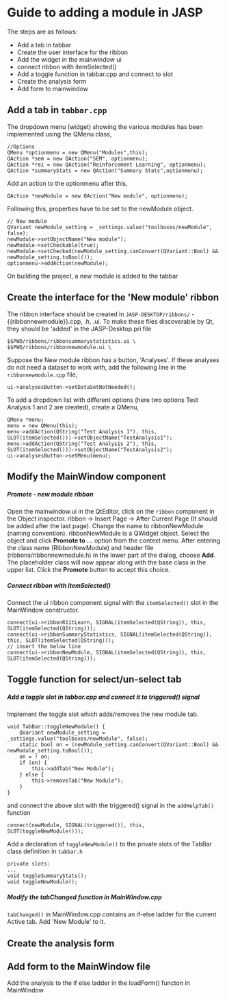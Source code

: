 
Guide to adding a module in JASP
=======================

The steps are as follows:

 - Add a tab in tabbar
 - Create the user interface for the ribbon
 - Add the widget in the mainwindow ui
 - connect ribbon with itemSelected()
 - Add a toggle function in tabbar.cpp and connect to slot
 - Create the analysis form
 - Add form to mainwindow

Add a tab in `tabbar.cpp`
------------------
The dropdown menu (widget) showing the various modules has been implemented using the QMenu class,

    //Options
    QMenu *optionmenu = new QMenu("Modules",this);
    QAction *sem = new QAction("SEM", optionmenu);
    QAction *rei = new QAction("Reinforcement Learning", optionmenu);
    QAction *summaryStats = new QAction("Summary Stats",optionmenu);

Add an action to the optionmenu after this,

    QAction *newModule = new QAction("New module", optionmenu);

Following this, properties have to be set to the newModule object.

    // New module
    QVariant newModule_setting = _settings.value("toolboxes/newModule", false);
    newModule->setObjectName("New module");
    newModule->setCheckable(true);
    newModule->setChecked(newModule_setting.canConvert(QVariant::Bool) && newModule_setting.toBool());
    optionmenu->addAction(newModule);

On building the project, a new module is added to the tabbar

Create the interface for the 'New module' ribbon
---------------------------------------
The ribbon interface should be created in `JASP-DESKTOP/ribbons/` - {{ribbonnewmodule}}.cpp, .h, .ui. To make these files discoverable by Qt, they should be 'added' in the JASP-Desktop.pri file

    $$PWD/ribbons/ribbonsummarystatistics.ui \
    $$PWD/ribbons/ribbonnewmodule.ui \

Suppose the New module ribbon has a button, 'Analyses'. If these analyses do not need a dataset to work with, add the following line in the `ribbonnewmodule.cpp` file,

	ui->analysesButton->setDataSetNotNeeded();

To add a dropdown list with different options (here two options Test Analysis 1 and 2 are created), create a QMenu,

    QMenu *menu;
    menu = new QMenu(this);
    menu->addAction(QString("Test Analysis 1"), this, SLOT(itemSelected()))->setObjectName("TestAnalysis1");
    menu->addAction(QString("Test Analysis 2"), this, SLOT(itemSelected()))->setObjectName("TestAnalysis2");
    ui->analysesButton->setMenu(menu);

Modify the MainWindow component
-----------------------------------
##### Promote - new module ribbon
Open the mainwindow.ui in the QtEditor, click on the `ribbon` component in the Object inspector. ribbon -> Insert Page -> After Current Page (It should be added after the last page). Change the name to ribbonNewModule (naming convention). ribbonNewModule is a QWidget object. Select the object and click **Promote to ...** option from the context menu. After entering the class name (RibbonNewModule) and header file (ribbons/ribbonnewmodule.h) in the lower part of the dialog, choose **Add**. The placeholder class will now appear along with the base class in the upper list. Click the **Promote** button to accept this choice.

##### Connect ribbon with itemSelected()

Connect the ui ribbon component signal with the `itemSelected()` slot in the MainWindow constructor.

	connect(ui->ribbonR11tLearn, SIGNAL(itemSelected(QString)), this, SLOT(itemSelected(QString)));
	connect(ui->ribbonSummaryStatistics, SIGNAL(itemSelected(QString)), this, SLOT(itemSelected(QString)));
	// insert the below line
    connect(ui->ribbonNewModule, SIGNAL(itemSelected(QString)), this, SLOT(itemSelected(QString)));

Toggle function for select/un-select tab
-------------------

##### Add a toggle slot in tabbar.cpp and connect it to triggered() signal

Implement the toggle slot which adds/removes the new module tab.

    void TabBar::toggleNewModule() {
    	QVariant newModule_setting = _settings.value("toolboxes/newModule", false);
    	static bool on = (newModule_setting.canConvert(QVariant::Bool) && newModule_setting.toBool());
    	on = ! on;
        if (on) {
    		this->addTab("New Module");
        } else {
    		this->removeTab("New Module");
        }
    }

and connect the above slot with the triggered() signal in the `addHelpTab()` function

	connect(newModule, SIGNAL(triggered()), this, SLOT(toggleNewModule()));

Add a declaration of `toggleNewModule()` to the private slots of the TabBar class definition in `tabbar.h`

	private slots:
	...
	void toggleSummaryStats();
	void toggleNewModule();


##### Modify the tabChanged function in MainWindow.cpp
`tabChanged()` in MainWindow.cpp contains an if-else ladder for the current Active tab. Add 'New Module' to it.

Create the analysis form
--------------------

Add form to the MainWindow file
--------------------
Add the analysis to the if else ladder in the loadForm() functon in MainWindow
